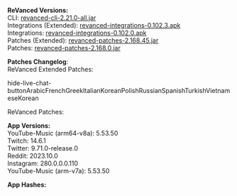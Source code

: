 **ReVanced Versions:**  
CLI: [revanced-cli-2.21.0-all.jar](https://github.com/j-hc/revanced-cli/releases/tag/v2.21.0)  
Integrations (Extended): [revanced-integrations-0.102.3.apk](https://github.com/inotia00/revanced-integrations/releases/tag/v0.102.3)  
Integrations: [revanced-integrations-0.102.0.apk](https://github.com/revanced/revanced-integrations/releases/tag/v0.102.0)  
Patches (Extended): [revanced-patches-2.168.45.jar](https://github.com/inotia00/revanced-patches/releases/tag/v2.168.45)  
Patches: [revanced-patches-2.168.0.jar](https://github.com/revanced/revanced-patches/releases/tag/v2.168.0)  

**Patches Changelog**:   
ReVanced Extended Patches:  

hide-live-chat-buttonArabicFrenchGreekItalianKoreanPolishRussianSpanishTurkishVietnameseKorean
  
ReVanced Patches:   


  
**App Versions:**  
YouTube-Music (arm64-v8a): 5.53.50  
Twitch: 14.6.1  
Twitter: 9.71.0-release.0  
Reddit: 2023.10.0  
Instagram: 280.0.0.0.110  
YouTube-Music (arm-v7a): 5.53.50  

**App Hashes:**  
  
